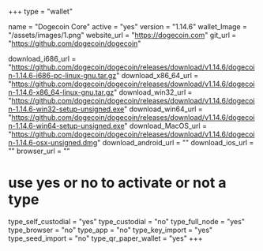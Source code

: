 +++
type = "wallet"

name = "Dogecoin Core"
active = "yes"
version = "1.14.6"
wallet_Image = "/assets/images/1.png"
website_url = "https://dogecoin.com"
git_url = "https://github.com/dogecoin/dogecoin"

download_i686_url = "https://github.com/dogecoin/dogecoin/releases/download/v1.14.6/dogecoin-1.14.6-i686-pc-linux-gnu.tar.gz"
download_x86_64_url = "https://github.com/dogecoin/dogecoin/releases/download/v1.14.6/dogecoin-1.14.6-x86_64-linux-gnu.tar.gz"
download_win32_url = "https://github.com/dogecoin/dogecoin/releases/download/v1.14.6/dogecoin-1.14.6-win32-setup-unsigned.exe"
download_win64_url = "https://github.com/dogecoin/dogecoin/releases/download/v1.14.6/dogecoin-1.14.6-win64-setup-unsigned.exe"
download_MacOS_url = "https://github.com/dogecoin/dogecoin/releases/download/v1.14.6/dogecoin-1.14.6-osx-unsigned.dmg"
download_android_url = ""
download_ios_url = ""
browser_url = ""

# use yes or no to activate or not a type
type_self_custodial = "yes"
type_custodial = "no"
type_full_node = "yes"
type_browser = "no"
type_app = "no"
type_key_import = "yes"
type_seed_import = "no"
type_qr_paper_wallet = "yes"
+++
